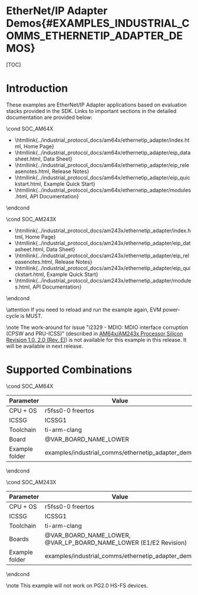 # EtherNet/IP Adapter Demos{#EXAMPLES_INDUSTRIAL_COMMS_ETHERNETIP_ADAPTER_DEMOS}

[TOC]

# Introduction

These examples are EtherNet/IP Adapter applications based on evaluation stacks provided in the SDK. Links to important sections in the detailed documentation are provided below:

\cond SOC_AM64X

- \htmllink{../industrial_protocol_docs/am64x/ethernetip_adapter/index.html, Home Page}
- \htmllink{../industrial_protocol_docs/am64x/ethernetip_adapter/eip_datasheet.html, Data Sheet}
- \htmllink{../industrial_protocol_docs/am64x/ethernetip_adapter/eip_releasenotes.html, Release Notes}
- \htmllink{../industrial_protocol_docs/am64x/ethernetip_adapter/eip_quickstart.html, Example Quick Start}
- \htmllink{../industrial_protocol_docs/am64x/ethernetip_adapter/modules.html, API Documentation}

\endcond

\cond SOC_AM243X

- \htmllink{../industrial_protocol_docs/am243x/ethernetip_adapter/index.html, Home Page}
- \htmllink{../industrial_protocol_docs/am243x/ethernetip_adapter/eip_datasheet.html, Data Sheet}
- \htmllink{../industrial_protocol_docs/am243x/ethernetip_adapter/eip_releasenotes.html, Release Notes}
- \htmllink{../industrial_protocol_docs/am243x/ethernetip_adapter/eip_quickstart.html, Example Quick Start}
- \htmllink{../industrial_protocol_docs/am243x/ethernetip_adapter/modules.html, API Documentation}

\endcond

\attention If you need to reload and run the example again, EVM power-cycle is MUST.

\note The work-around for issue "i2329 - MDIO: MDIO interface corruption (CPSW and PRU-ICSS)" (described in <a href="https://www.ti.com/lit/er/sprz457e/sprz457e.pdf">AM64x/AM243x Processor Silicon Revision 1.0, 2.0 (Rev. E)</a>) is not available for this example in this release. It will be available in next release.

# Supported Combinations

\cond SOC_AM64X

 Parameter      | Value
 ---------------|-----------
 CPU + OS       | r5fss0-0 freertos
 ICSSG          | ICSSG1
 Toolchain      | ti-arm-clang
 Board          | @VAR_BOARD_NAME_LOWER
 Example folder | examples/industrial_comms/ethernetip_adapter_demo

\endcond

\cond SOC_AM243X

 Parameter      | Value
 ---------------|-----------
 CPU + OS       | r5fss0-0 freertos
 ICSSG          | ICSSG1
 Toolchain      | ti-arm-clang
 Boards         | @VAR_BOARD_NAME_LOWER, @VAR_LP_BOARD_NAME_LOWER (E1/E2 Revision)
 Example folder | examples/industrial_comms/ethernetip_adapter_demo

\endcond

\note This example will not work on PG2.0 HS-FS devices.

